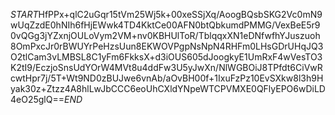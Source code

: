 $START$HfPPx+qlC2uGqr15tVm25Wj5k+00xeSSjXq/AoogBQsbSKG2Vc0mN9wUqZzdE0hNIh6fHjEWwk4TD4KktCe00AFN0btQbkumdPMMG/VexBeE5r90vQGg3jYZxnjOULoVym2VM+nv0KBHUlToR/TblqqxXN1eDNfwfhYJuszuoh8OmPxcJr0rBWUYrPeHzsUun8EKWOVPgpNsNpN4RHFm0LHsGDrUHqJQ3O2tlCam3vLMBSL8C1yFm6FkksX+d3iOUS605dJoogkyE1UmRxF4wVesTO3K2tI9/EczjoSnsUdYOrW4MVt8u4ddFw3U5yJwXn/NlWGBOiJ8TPfdt6CiVwRcwtHpr7j/5T+Wt9ND0zBUJwe6vnAb/aOvBH00f+1IxuFzPz10EvSXkw8l3h9Hyak30z+Ztzz4A8hlLwJbCCC6eoUhCXldYNpeWTCPVMXE0QFlyEPO6wDiLD4eO25glQ==$END$